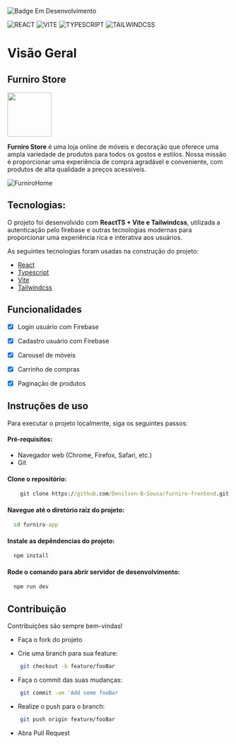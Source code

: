 ![Badge Em Desenvolvimento](http://img.shields.io/static/v1?label=STATUS&message=Desenvolvimento&color=GREEN&style=for-the-badge)

![REACT](https://img.shields.io/badge/react-%230EA5E9.svg?style=for-the-badge&logo=react&logoColor=white)  ![VITE](https://img.shields.io/badge/vite-%239755FF.svg?style=for-the-badge&logo=vite&logoColor=white)  ![TYPESCRIPT](https://img.shields.io/badge/typescript-%230EA5E9.svg?style=for-the-badge&logo=typescript&logoColor=white) ![TAILWINDCSS](https://img.shields.io/badge/tailwindcss-%230EA5E9.svg?style=for-the-badge&logo=tailwindcss&logoColor=white)  


# Visão Geral


## Furniro Store
<img src="https://furnirobucket.s3.us-east-2.amazonaws.com/images/assets/logo.png" width="100px" heigth="100px"/>  


**Furniro Store** é uma loja online de móveis e decoração que oferece uma ampla variedade de produtos para todos os gostos e estilos. Nossa missão é proporcionar uma experiência de compra agradável e conveniente, com produtos de alta qualidade a preços acessíveis.

![FurniroHome](https://github.com/user-attachments/assets/68284083-3d80-4126-8c8b-1a2e8220e673)

## Tecnologias:
O projeto foi desenvolvido com **ReactTS + Vite e Tailwindcss**, utilizada a autenticação pelo firebase
e outras tecnologias modernas para proporcionar uma experiência rica e interativa aos usuários.

As seguintes tecnologias foram usadas na construção do projeto:

- [React](https://react.dev/)
- [Typescript](https://www.typescriptlang.org/)
- [Vite](https://vitejs.dev/)
- [Tailwindcss](https://tailwindcss.com/)

## Funcionalidades

- [x] Login usuário com Firebase
- [x] Cadastro usuário com Firebase
- [x] Carousel de móveis
- [x] Carrinho de compras
- [x] Paginação de produtos


## Instruções de uso
Para executar o projeto localmente, siga os seguintes passos:
#### Pré-requisitos:
- Navegador web (Chrome, Firefox, Safari, etc.)
- Git 

#### Clone o repositório:
```cmd
    git clone https://github.com/Denilson-B-Sousa/furniro-frontend.git
```
#### Navegue até o diretório raíz do projeto:
```cmd
  cd furniro-app
```
#### Instale as depêndencias do projeto:
```cmd
  npm install
```
#### Rode o comando para abrir servidor de desenvolvimento:
```cmd
  npm run dev
```
## Contribuição

Contribuições são sempre bem-vindas!

- Faça o fork do projeto
  
- Crie uma branch para sua feature:
```bash
    git checkout -b feature/fooBar
```
- Faça o commit das suas mudanças:
```Bash
    git commit -am 'Add some fooBar
```
- Realize o push para o branch:
``` Bash
    git push origin feature/fooBar
```
- Abra Pull Request



